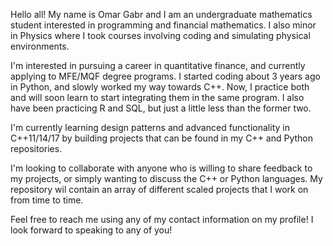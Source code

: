 Hello all! My name is Omar Gabr and I am an undergraduate mathematics student interested in programming and financial mathematics.
I also minor in Physics where I took courses involving coding and simulating physical environments.


I'm interested in pursuing a career in quantitative finance, and currently applying to MFE/MQF degree programs.
I started coding about 3 years ago in Python, and slowly worked my way towards C++. Now, I practice both and will soon learn
to start integrating them in the same program. I also have been practicing R and SQL, but just a little less than the former two.

I'm currently learning design patterns and advanced functionality in C++11/14/17 by building projects that can be found in my C++
and Python repositories.

I'm looking to collaborate with anyone who is willing to share feedback to my projects, or simply wanting to discuss the C++ or Python languages.
My repository wil contain an array of different scaled projects that I work on from time to time.


Feel free to reach me using any of my contact information on my profile! I look forward to speaking to any of you!
